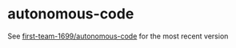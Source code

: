 # autonomous-code

See [first-team-1699/autonomous-code](https://github.com/first-team-1699/autonomous-code) for the most recent version